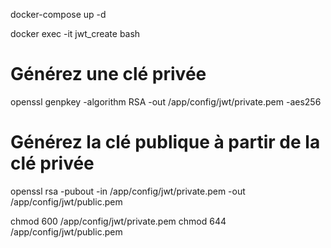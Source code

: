 docker-compose up -d  

docker exec -it jwt_create bash 

# Générez une clé privée
openssl genpkey -algorithm RSA -out /app/config/jwt/private.pem -aes256

# Générez la clé publique à partir de la clé privée
openssl rsa -pubout -in /app/config/jwt/private.pem -out /app/config/jwt/public.pem


chmod 600 /app/config/jwt/private.pem
chmod 644 /app/config/jwt/public.pem